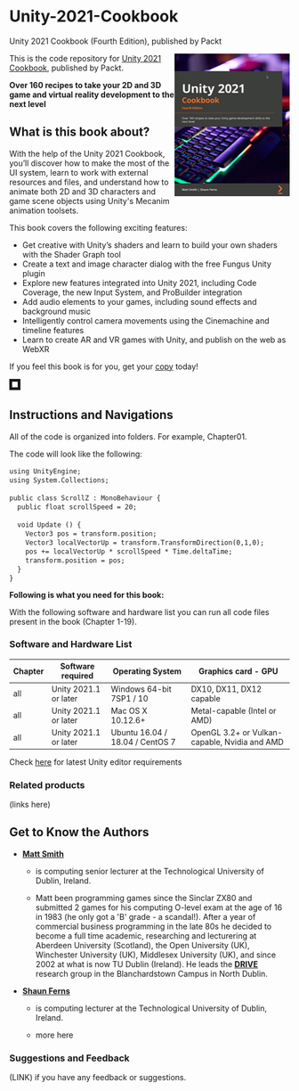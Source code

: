# Unity-2021-Cookbook
Unity 2021 Cookbook (Fourth Edition), published by Packt

<a href="https://www.packtpub.com/game-development/unity-2020-cookbook"><img src="/images/cover2021.png" alt="Unity 2021 Cookbook" height="256px" align="right"></a>

This is the code repository for [Unity 2021 Cookbook](https://www.packtpub.com/product/unity-2021-cookbook-fourth-edition/9781839217616), published by Packt.

**Over 160 recipes to take your 2D and 3D game and virtual reality development to the next level**

## What is this book about?
With the help of the Unity 2021 Cookbook, you’ll discover how to make the most of the UI system, learn to work with external resources and files, and understand how to animate both 2D and 3D characters and game scene objects using Unity's Mecanim animation toolsets.

This book covers the following exciting features: 
* Get creative with Unity’s shaders and learn to build your own shaders with the Shader Graph tool
* Create a text and image character dialog with the free Fungus Unity plugin
* Explore new features integrated into Unity 2021, including Code Coverage, the new Input System, and ProBuilder integration
* Add audio elements to your games, including sound effects and background music
* Intelligently control camera movements using the Cinemachine and timeline features
* Learn to create AR and VR games with Unity, and publish on the web as WebXR


If you feel this book is for you, get your [copy](https://www.packtpub.com/product/unity-2021-cookbook-fourth-edition/9781839217616) today!

<a href="https://www.packtpub.com/?utm_source=github&utm_medium=banner&utm_campaign=GitHubBanner"><img src="https://raw.githubusercontent.com/PacktPublishing/GitHub/master/GitHub.png" 
alt="https://www.packtpub.com/" border="5" /></a>


## Instructions and Navigations
All of the code is organized into folders. For example, Chapter01.

The code will look like the following:
```
using UnityEngine; 
using System.Collections; 

public class ScrollZ : MonoBehaviour { 
  public float scrollSpeed = 20; 

  void Update () { 
    Vector3 pos = transform.position; 
    Vector3 localVectorUp = transform.TransformDirection(0,1,0); 
    pos += localVectorUp * scrollSpeed * Time.deltaTime; 
    transform.position = pos; 
  } 
} 
```

**Following is what you need for this book:**

With the following software and hardware list you can run all code files present in the book (Chapter 1-19).

### Software and Hardware List

| Chapter  | Software required         | Operating System               | Graphics card - GPU                            |
| -------- | --------------------------| -------------------------------| -----------------------------------------------|
| all      | Unity 2021.1 or later     | Windows 64-bit 7SP1 / 10       | DX10, DX11, DX12 capable                       |
| all      | Unity 2021.1 or later     | Mac OS X 10.12.6+              | Metal-capable (Intel or AMD)                   |
| all      | Unity 2021.1 or later     | Ubuntu 16.04 / 18.04 / CentOS 7| OpenGL 3.2+ or Vulkan-capable, Nvidia and AMD  |

Check [here](https://docs.unity3d.com/Manual/system-requirements.html#editor) for latest Unity editor requirements 

### Related products <Other books you may enjoy>

(links here)

## Get to Know the Authors

- [**Matt Smith**](https://github.com/dr-matt-smith)

    - is computing senior lecturer at the Technological University of Dublin, Ireland.
        
    - Matt been programming games since the Sinclar ZX80 and submitted 2 games for his computing O-level exam at the age of 16 in 1983 (he only got a 'B' grade - a scandal!). After a year of commercial business programming in the late 80s he decided to become a full time academic, researching and lecturering at Aberdeen University (Scotland), the Open University (UK), Winchester University (UK), Middlesex University (UK), and since 2002 at what is now TU Dublin (Ireland). He leads the [**DRIVE**](http://drive-rg.ie/) research group in the Blanchardstown Campus in North Dublin.
    
- [**Shaun Ferns**](https://github.com/shaunferns)

    - is computing lecturer at the Technological University of Dublin, Ireland.

    - more here

### Suggestions and Feedback
(LINK) if you have any feedback or suggestions.
